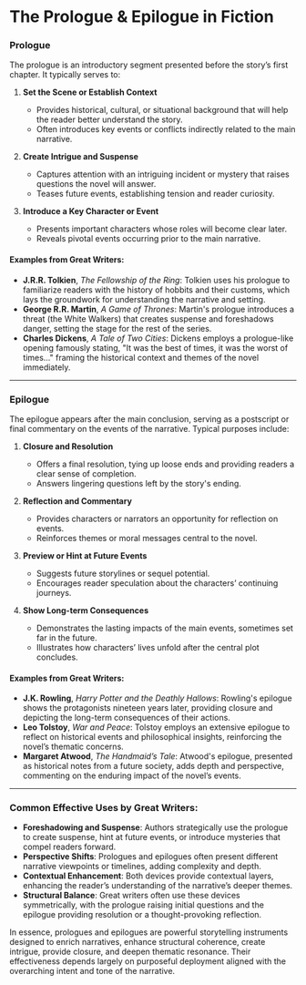 # The Prologue & Epilogue in Fiction #

### **Prologue**

The prologue is an introductory segment presented before the story’s first chapter. It typically serves to:

1. **Set the Scene or Establish Context**

   * Provides historical, cultural, or situational background that will help the reader better understand the story.
   * Often introduces key events or conflicts indirectly related to the main narrative.

2. **Create Intrigue and Suspense**

   * Captures attention with an intriguing incident or mystery that raises questions the novel will answer.
   * Teases future events, establishing tension and reader curiosity.

3. **Introduce a Key Character or Event**

   * Presents important characters whose roles will become clear later.
   * Reveals pivotal events occurring prior to the main narrative.

#### Examples from Great Writers:

* **J.R.R. Tolkien**, *The Fellowship of the Ring*: Tolkien uses his prologue to familiarize readers with the history of hobbits and their customs, which lays the groundwork for understanding the narrative and setting.
* **George R.R. Martin**, *A Game of Thrones*: Martin's prologue introduces a threat (the White Walkers) that creates suspense and foreshadows danger, setting the stage for the rest of the series.
* **Charles Dickens**, *A Tale of Two Cities*: Dickens employs a prologue-like opening famously stating, "It was the best of times, it was the worst of times…" framing the historical context and themes of the novel immediately.

---

### **Epilogue**

The epilogue appears after the main conclusion, serving as a postscript or final commentary on the events of the narrative. Typical purposes include:

1. **Closure and Resolution**

   * Offers a final resolution, tying up loose ends and providing readers a clear sense of completion.
   * Answers lingering questions left by the story's ending.

2. **Reflection and Commentary**

   * Provides characters or narrators an opportunity for reflection on events.
   * Reinforces themes or moral messages central to the novel.

3. **Preview or Hint at Future Events**

   * Suggests future storylines or sequel potential.
   * Encourages reader speculation about the characters’ continuing journeys.

4. **Show Long-term Consequences**

   * Demonstrates the lasting impacts of the main events, sometimes set far in the future.
   * Illustrates how characters’ lives unfold after the central plot concludes.

#### Examples from Great Writers:

* **J.K. Rowling**, *Harry Potter and the Deathly Hallows*: Rowling's epilogue shows the protagonists nineteen years later, providing closure and depicting the long-term consequences of their actions.
* **Leo Tolstoy**, *War and Peace*: Tolstoy employs an extensive epilogue to reflect on historical events and philosophical insights, reinforcing the novel’s thematic concerns.
* **Margaret Atwood**, *The Handmaid’s Tale*: Atwood's epilogue, presented as historical notes from a future society, adds depth and perspective, commenting on the enduring impact of the novel’s events.

---

### **Common Effective Uses by Great Writers:**

* **Foreshadowing and Suspense**: Authors strategically use the prologue to create suspense, hint at future events, or introduce mysteries that compel readers forward.
* **Perspective Shifts**: Prologues and epilogues often present different narrative viewpoints or timelines, adding complexity and depth.
* **Contextual Enhancement**: Both devices provide contextual layers, enhancing the reader’s understanding of the narrative’s deeper themes.
* **Structural Balance**: Great writers often use these devices symmetrically, with the prologue raising initial questions and the epilogue providing resolution or a thought-provoking reflection.

In essence, prologues and epilogues are powerful storytelling instruments designed to enrich narratives, enhance structural coherence, create intrigue, provide closure, and deepen thematic resonance. Their effectiveness depends largely on purposeful deployment aligned with the overarching intent and tone of the narrative.
